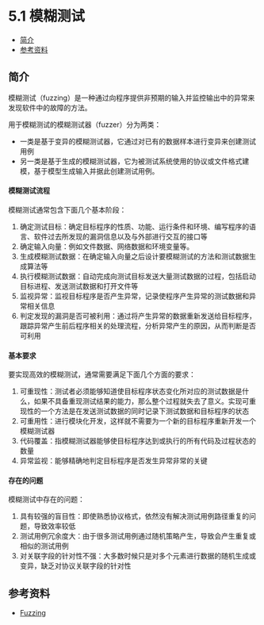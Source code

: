 # 5.1 模糊测试

- [简介](#简介)
- [参考资料](#参考资料)


## 简介
模糊测试（fuzzing）是一种通过向程序提供非预期的输入并监控输出中的异常来发现软件中的故障的方法。

用于模糊测试的模糊测试器（fuzzer）分为两类：
- 一类是基于变异的模糊测试器，它通过对已有的数据样本进行变异来创建测试用例
- 另一类是基于生成的模糊测试器，它为被测试系统使用的协议或文件格式建模，基于模型生成输入并据此创建测试用例。

#### 模糊测试流程
模糊测试通常包含下面几个基本阶段：
1. 确定测试目标：确定目标程序的性质、功能、运行条件和环境、编写程序的语言、软件过去所发现的漏洞信息以及与外部进行交互的接口等
2. 确定输入向量：例如文件数据、网络数据和环境变量等。
3. 生成模糊测试数据：在确定输入向量之后设计要模糊测试的方法和测试数据生成算法等
4. 执行模糊测试数据：自动完成向测试目标发送大量测试数据的过程，包括启动目标进程、发送测试数据和打开文件等
5. 监视异常：监视目标程序是否产生异常，记录使程序产生异常的测试数据和异常相关信息
6. 判定发现的漏洞是否可被利用：通过将产生异常的数据重新发送给目标程序，跟踪异常产生前后程序相关的处理流程，分析异常产生的原因，从而判断是否可利用

#### 基本要求
要实现高效的模糊测试，通常需要满足下面几个方面的要求：
1. 可重现性：测试者必须能够知道使目标程序状态变化所对应的测试数据是什么，如果不具备重现测试结果的能力，那么整个过程就失去了意义。实现可重现性的一个方法是在发送测试数据的同时记录下测试数据和目标程序的状态
2. 可重用性：进行模块化开发，这样就不需要为一个新的目标程序重新开发一个模糊测试器
3. 代码覆盖：指模糊测试器能够使目标程序达到或执行的所有代码及过程状态的数量
4. 异常监视：能够精确地判定目标程序是否发生异常非常的关键

#### 存在的问题
模糊测试中存在的问题：
1. 具有较强的盲目性：即使熟悉协议格式，依然没有解决测试用例路径重复的问题，导致效率较低
2. 测试用例冗余度大：由于很多测试用例通过随机策略产生，导致会产生重复或相似的测试用例
3. 对关联字段的针对性不强：大多数时候只是对多个元素进行数据的随机生成或变异，缺乏对协议关联字段的针对性


## 参考资料
- [Fuzzing](https://en.wikipedia.org/wiki/Fuzzing)
